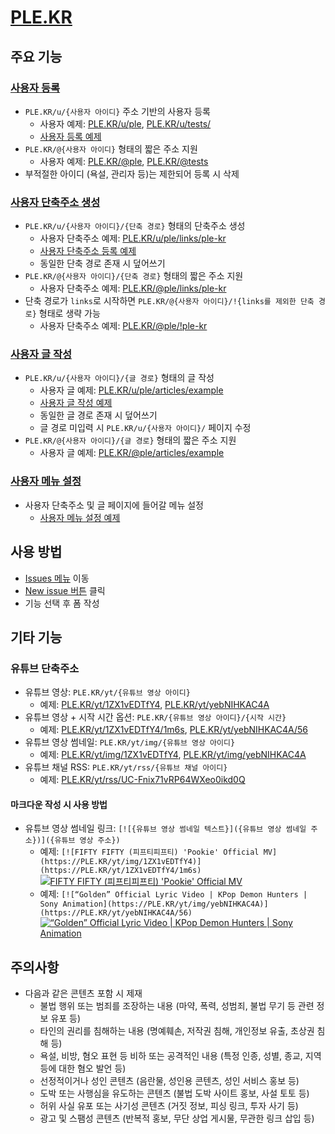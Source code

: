 # [PLE.KR](https://ple.kr)

## 주요 기능

### [사용자 등록](https://github.com/OUS-KR/PLE.KR/issues/new?template=01-user-register-by-issue.yml)

- `PLE.KR/u/{사용자 아이디}` 주소 기반의 사용자 등록
  - 사용자 예제: [PLE.KR/u/ple](https://ple.kr/u/ple), [PLE.KR/u/tests/](https://ple.kr/u/tests)
  - [사용자 등록 예제](https://github.com/OUS-KR/PLE.KR/issues/1)
- `PLE.KR/@{사용자 아이디}` 형태의 짧은 주소 지원
  - 사용자 예제: [PLE.KR/@ple](https://ple.kr/@ple), [PLE.KR/@tests](https://ple.kr/@tests)
- 부적절한 아이디 (욕설, 관리자 등)는 제한되어 등록 시 삭제

### [사용자 단축주소 생성](https://github.com/OUS-KR/PLE.KR/issues/new?template=02-user-short-url-register-by-issue.yml)

- `PLE.KR/u/{사용자 아이디}/{단축 경로}` 형태의 단축주소 생성
  - 사용자 단축주소 예제: [PLE.KR/u/ple/links/ple-kr](https://ple.kr/u/ple/links/ple-kr)
  - [사용자 단축주소 등록 예제](https://github.com/OUS-KR/PLE.KR/issues/2)
  - 동일한 단축 경로 존재 시 덮어쓰기
- `PLE.KR/@{사용자 아이디}/{단축 경로}` 형태의 짧은 주소 지원
  - 사용자 단축주소 예제: [PLE.KR/@ple/links/ple-kr](https://ple.kr/@ple/links/ple-kr)
- 단축 경로가 `links`로 시작하면 `PLE.KR/@{사용자 아이디}/!{links를 제외한 단축 경로}` 형태로 생략 가능
  - 사용자 단축주소 예제: [PLE.KR/@ple/!ple-kr](https://ple.kr/@ple/!ple-kr)

### [사용자 글 작성](https://github.com/OUS-KR/PLE.KR/issues/new?template=03-user-article-writing-by-issue.yml)

- `PLE.KR/u/{사용자 아이디}/{글 경로}` 형태의 글 작성
  - 사용자 글 예제: [PLE.KR/u/ple/articles/example](https://ple.kr/u/ple/articles/example)
  - [사용자 글 작성 예제](https://github.com/OUS-KR/PLE.KR/issues/3)
  - 동일한 글 경로 존재 시 덮어쓰기
  - 글 경로 미입력 시 `PLE.KR/u/{사용자 아이디}/` 페이지 수정
- `PLE.KR/@{사용자 아이디}/{글 경로}` 형태의 짧은 주소 지원
  - 사용자 글 예제: [PLE.KR/@ple/articles/example](https://ple.kr/@ple/articles/example)
 
### [사용자 메뉴 설정](https://github.com/OUS-KR/PLE.KR/issues/new?template=04-user-menu-setting-by-issue.yml)

- 사용자 단축주소 및 글 페이지에 들어갈 메뉴 설정
  - [사용자 메뉴 설정 예제](https://github.com/OUS-KR/PLE.KR/issues/4)

## 사용 방법

- [Issues 메뉴](https://github.com/OUS-KR/PLE.KR/issues) 이동
- [New issue 버튼](https://github.com/OUS-KR/PLE.KR/issues/new/choose) 클릭
- 기능 선택 후 폼 작성

## 기타 기능

### 유튜브 단축주소

- 유튜브 영상: `PLE.KR/yt/{유튜브 영상 아이디}`
  - 예제: [PLE.KR/yt/1ZX1vEDTfY4](https://ple.kr/yt/1ZX1vEDTfY4), [PLE.KR/yt/yebNIHKAC4A](https://ple.kr/yt/yebNIHKAC4A)
- 유튜브 영상 + 시작 시간 옵션: `PLE.KR/{유튜브 영상 아이디}/{시작 시간}`
  - 예제: [PLE.KR/yt/1ZX1vEDTfY4/1m6s](https://ple.kr/yt/1ZX1vEDTfY4/1m6s), [PLE.KR/yt/yebNIHKAC4A/56](https://ple.kr/yt/yebNIHKAC4A/56)
- 유튜브 영상 썸네일: `PLE.KR/yt/img/{유튜브 영상 아이디}`
  - 예제: [PLE.KR/yt/img/1ZX1vEDTfY4](https://ple.kr/yt/img/1ZX1vEDTfY4), [PLE.KR/yt/img/yebNIHKAC4A](https://ple.kr/yt/img/yebNIHKAC4A)
- 유튜브 채널 RSS: `PLE.KR/yt/rss/{유튜브 채널 아이디}`
  - 예제: [PLE.KR/yt/rss/UC-Fnix71vRP64WXeo0ikd0Q](https://ple.kr/yt/rss/UC-Fnix71vRP64WXeo0ikd0Q)

#### 마크다운 작성 시 사용 방법

- 유튜브 영상 썸네일 링크: `[![{유튜브 영상 썸네일 텍스트}]({유튜브 영상 썸네일 주소})]({유튜브 영상 주소})`
  - 예제: `[![FIFTY FIFTY (피프티피프티) 'Pookie' Official MV](https://PLE.KR/yt/img/1ZX1vEDTfY4)](https://PLE.KR/yt/1ZX1vEDTfY4/1m6s)`
  [![FIFTY FIFTY (피프티피프티) 'Pookie' Official MV](https://PLE.KR/yt/img/1ZX1vEDTfY4)](https://PLE.KR/yt/1ZX1vEDTfY4/1m6s)
  - 예제: `[![“Golden” Official Lyric Video | KPop Demon Hunters | Sony Animation](https://PLE.KR/yt/img/yebNIHKAC4A)](https://PLE.KR/yt/yebNIHKAC4A/56)`
  [![“Golden” Official Lyric Video | KPop Demon Hunters | Sony Animation](https://PLE.KR/yt/img/yebNIHKAC4A)](https://PLE.KR/yt/yebNIHKAC4A/56)

## 주의사항

- 다음과 같은 콘텐츠 포함 시 제재
  - 불법 행위 또는 범죄를 조장하는 내용 (마약, 폭력, 성범죄, 불법 무기 등 관련 정보 유포 등)
  - 타인의 권리를 침해하는 내용 (명예훼손, 저작권 침해, 개인정보 유출, 초상권 침해 등)
  - 욕설, 비방, 혐오 표현 등 비하 또는 공격적인 내용 (특정 인종, 성별, 종교, 지역 등에 대한 혐오 발언 등)
  - 선정적이거나 성인 콘텐츠 (음란물, 성인용 콘텐츠, 성인 서비스 홍보 등)
  - 도박 또는 사행심을 유도하는 콘텐츠 (불법 도박 사이트 홍보, 사설 토토 등)
  - 허위 사실 유포 또는 사기성 콘텐츠 (거짓 정보, 피싱 링크, 투자 사기 등)
  - 광고 및 스팸성 콘텐츠 (반복적 홍보, 무단 상업 게시물, 무관한 링크 삽입 등)